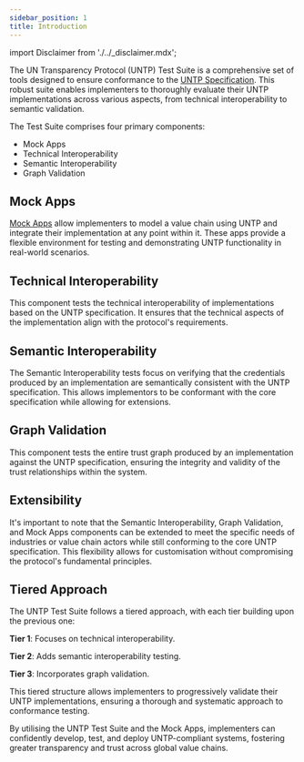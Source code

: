 ```yaml
---
sidebar_position: 1
title: Introduction
---
```


import Disclaimer from './../\_disclaimer.mdx';

<Disclaimer />

The UN Transparency Protocol (UNTP) Test Suite is a comprehensive set of tools designed to ensure conformance to the [UNTP Specification](https://uncefact.github.io/spec-untp/). This robust suite enables implementers to thoroughly evaluate their UNTP implementations across various aspects, from technical interoperability to semantic validation.

The Test Suite comprises four primary components:
 - Mock Apps
 - Technical Interoperability
 - Semantic Interoperability
 - Graph Validation

## Mock Apps
[Mock Apps](/docs/mock-apps/) allow implementers to model a value chain using UNTP and integrate their implementation at any point within it. These apps provide a flexible environment for testing and demonstrating UNTP functionality in real-world scenarios.

## Technical Interoperability
This component tests the technical interoperability of implementations based on the UNTP specification. It ensures that the technical aspects of the implementation align with the protocol's requirements.

## Semantic Interoperability
The Semantic Interoperability tests focus on verifying that the credentials produced by an implementation are semantically consistent with the UNTP specification. This allows implementors to be conformant with the core specification while allowing for extensions.

## Graph Validation
This component tests the entire trust graph produced by an implementation against the UNTP specification, ensuring the integrity and validity of the trust relationships within the system.

## Extensibility
It's important to note that the Semantic Interoperability, Graph Validation, and Mock Apps components can be extended to meet the specific needs of industries or value chain actors while still conforming to the core UNTP specification. This flexibility allows for customisation without compromising the protocol's fundamental principles.

## Tiered Approach
The UNTP Test Suite follows a tiered approach, with each tier building upon the previous one:

**Tier 1**: Focuses on technical interoperability.

**Tier 2**: Adds semantic interoperability testing.

**Tier 3**: Incorporates graph validation.

This tiered structure allows implementers to progressively validate their UNTP implementations, ensuring a thorough and systematic approach to conformance testing.

By utilising the UNTP Test Suite and the Mock Apps, implementers can confidently develop, test, and deploy UNTP-compliant systems, fostering greater transparency and trust across global value chains.